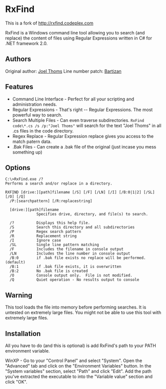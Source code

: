# RxFind
This is a fork of http://rxfind.codeplex.com

RxFind is a Windows command line tool allowing you to search (and replace) the
content of files using Regular Expressions written in C# for .NET framework 2.0.

## Authors
Original author: [Joel Thoms](http://joel.net)
Line number patch: [Bartizan](http://www.codeplex.com/site/users/view/Bartizan)

## Features

- Command Line Interface - Perfect for all your scripting and administration
  needs.
- Regular Expressions - That's right -- Regular Expressions. The most powerful
  way to search.
- Search Multiple Files - Can even traverse subdirectories.
  `RxFind code\*.cs /s /p:"Joel Thoms"` will search for the text "Joel Thoms"
  in all .cs files in the code directory.
- Regex Replace - Regular Expression replace gives you access to the match
  patern data.
- .Bak Files - Can create a .bak file of the original (just incase you mess
  something up)

## Options
```
C:\>RxFind.exe /?
Performs a search and/or replace in a directory.

RXFIND [drive:][path]filename [/S] [/F] [/LN] [/I] [/B:0|1|2] [/SL] [/O] [/Q]
  /P:[searchpattern] [/R:replacestring]

  [drive:][path]filename
              Specifies drive, directory, and file(s) to search.

  /?          Displays this help file.
  /S          Search this directory and all subdirectories
  /P          Regex search pattern
  /R          Replacement string
  /I          Ignore case
  /SL         Single line pattern matching
  /F          Includes the filename in console output
  /LN         Includes the line number in console output
  /B:0        if .bak file exists no replace will be performed. (default)
  /B:1        if .bak file exists, it is overwritten
  /B:2        No .bak file is created
  /O          Console output only.  File is not modified.
  /Q          Quiet operation - No results output to console
```

## Warning
This tool loads the file into memory before performing searches. It is untested
on extremely large files. You might not be able to use this tool with extremely
large files.

## Installation
All you have to do (and this is optional) is add RxFind's path to your PATH
environment variable.

WinXP - Go to your "Control Panel" and select "System". Open the "Advanced" tab
and click on the "Environment Variables" button. In the "System variables"
section, select "Path" and click "Edit". Add the path you've extracted the
executable to into the "Variable value" section and click "OK".
